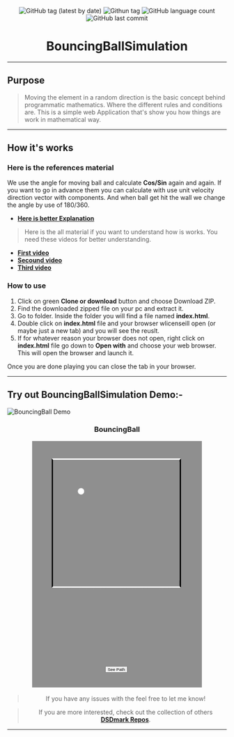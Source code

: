<div align="center">

![GitHub tag (latest by date)](https://img.shields.io/github/v/tag/DSDmark/BouncingBall)
![Githun tag](https://img.shields.io/github/license/DSDmark/BouncingBall)
![GitHub language count](https://img.shields.io/github/languages/count/DSDmark/BouncingBall)
![GitHub last commit](https://img.shields.io/github/last-commit/DSDmark/BouncingBall)

# BouncingBallSimulation 

</div>

---

<div align="center">

<div align="left">

## Purpose

> Moving the element in a random direction is the basic concept behind programmatic mathematics. Where the different rules and conditions are. This is a simple web Application that's show you how things are work in mathematical way.

---

## How it's works

### Here is the references material

We use the angle for moving ball and calculate **Cos/Sin** again and again. If you want to go in advance them you can calculate with use unit velocity direction vector with components. And when ball get hit the wall we change the angle by use of 180/360.


- [**Here is better Explanation**](https://stackoverflow.com/questions/45154176/calculate-angle-change-after-hitting-a-tilted-wall)

> Here is the all material if you want to understand how is works. You need these videos for better understanding.

- [**First video**](https://youtu.be/vuoNyvMvDtA)
- [**Secound video**](https://youtu.be/LO3Awjn_gyU)
- [**Third video**](https://youtu.be/r2S7j54I68c)

### How to use

1. Click on green **Clone or download** button and choose Download ZIP.
2. Find the downloaded zipped file on your pc and extract it.
3. Go to folder. Inside the folder you will find a file named **index.html**.
4. Double click on **index.html** file and your browser wlicenseill open (or maybe just a new tab) and you will see the reuslt.
5. If for whatever reason your browser does not open, right click on **index.html** file go down to **Open with**
   and choose your web browser. This will open the browser and launch it.

Once you are done playing you can close the tab in your browser.

---

## Try out BouncingBallSimulation Demo:-

![BouncingBall Demo](https://dsdmark.github.io/BouncingBallSimulation/ "BouncingBall")

</div>

### BouncingBall

![BouncingBall preview](assets/images/preview.gif "BouncingBall")



> If you have any issues with the  feel free to let me know!

> If you are more interested, check out the collection of others [ **DSDmark Repos**](https://github.com/DSDmark?tab=repositories "DSDmark Repos").

</div>

---
